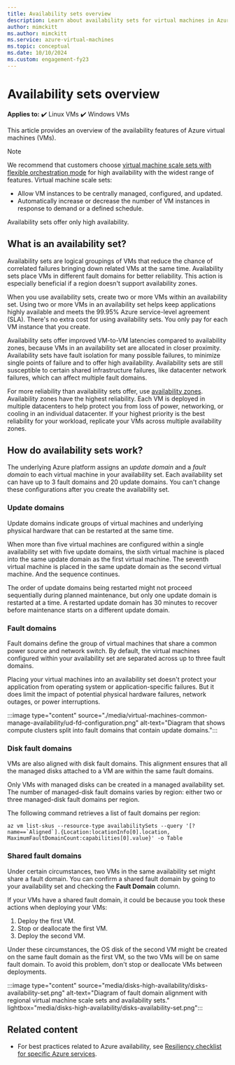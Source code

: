 ```yaml
---
title: Availability sets overview 
description: Learn about availability sets for virtual machines in Azure.
author: mimckitt
ms.author: mimckitt
ms.service: azure-virtual-machines
ms.topic: conceptual
ms.date: 10/10/2024
ms.custom: engagement-fy23
---
```


# Availability sets overview

**Applies to:** :heavy_check_mark: Linux VMs :heavy_check_mark: Windows VMs

This article provides an overview of the availability features of Azure virtual machines (VMs).

> [!NOTE]
> We recommend that customers choose [virtual machine scale sets with flexible orchestration mode](../virtual-machine-scale-sets/overview.md) for high availability with the widest range of features. Virtual machine scale sets:
>
> - Allow VM instances to be centrally managed, configured, and updated.
> - Automatically increase or decrease the number of VM instances in response to demand or a defined schedule.
>
> Availability sets offer only high availability.

## What is an availability set?

Availability sets are logical groupings of VMs that reduce the chance of correlated failures bringing down related VMs at the same time. Availability sets place VMs in different fault domains for better reliability. This action is especially beneficial if a region doesn't support availability zones.

When you use availability sets, create two or more VMs within an availability set. Using two or more VMs in an availability set helps keep applications highly available and meets the 99.95% Azure service-level agreement (SLA). There's no extra cost for using availability sets. You only pay for each VM instance that you create.

Availability sets offer improved VM-to-VM latencies compared to availability zones, because VMs in an availability set are allocated in closer proximity. Availability sets have fault isolation for many possible failures, to minimize single points of failure and to offer high availability. Availability sets are still susceptible to certain shared infrastructure failures, like datacenter network failures, which can affect multiple fault domains.

For more reliability than availability sets offer, use [availability zones](availability.md#availability-zones). Availability zones have the highest reliability. Each VM is deployed in multiple datacenters to help protect you from loss of power, networking, or cooling in an individual datacenter. If your highest priority is the best reliability for your workload, replicate your VMs across multiple availability zones.

## How do availability sets work?

The underlying Azure platform assigns an *update domain* and a *fault domain* to each virtual machine in your availability set. Each availability set can have up to 3 fault domains and 20 update domains. You can't change these configurations after you create the availability set.

### Update domains

Update domains indicate groups of virtual machines and underlying physical hardware that can be restarted at the same time.

When more than five virtual machines are configured within a single availability set with five update domains, the sixth virtual machine is placed into the same update domain as the first virtual machine. The seventh virtual machine is placed in the same update domain as the second virtual machine. And the sequence continues.

The order of update domains being restarted might not proceed sequentially during planned maintenance, but only one update domain is restarted at a time. A restarted update domain has 30 minutes to recover before maintenance starts on a different update domain.

### Fault domains

Fault domains define the group of virtual machines that share a common power source and network switch. By default, the virtual machines configured within your availability set are separated across up to three fault domains.

Placing your virtual machines into an availability set doesn't protect your application from operating system or application-specific failures. But it does limit the impact of potential physical hardware failures, network outages, or power interruptions.

:::image type="content" source="./media/virtual-machines-common-manage-availability/ud-fd-configuration.png" alt-text="Diagram that shows compute clusters split into fault domains that contain update domains.":::

### Disk fault domains

VMs are also aligned with disk fault domains. This alignment ensures that all the managed disks attached to a VM are within the same fault domains.

Only VMs with managed disks can be created in a managed availability set. The number of managed-disk fault domains varies by region: either two or three managed-disk fault domains per region.

The following command retrieves a list of fault domains per region:

```azurecli-interactive
az vm list-skus --resource-type availabilitySets --query '[?name==`Aligned`].{Location:locationInfo[0].location, MaximumFaultDomainCount:capabilities[0].value}' -o Table
```

### Shared fault domains

Under certain circumstances, two VMs in the same availability set might share a fault domain. You can confirm a shared fault domain by going to your availability set and checking the **Fault Domain** column.

If your VMs have a shared fault domain, it could be because you took these actions when deploying your VMs:

1. Deploy the first VM.
2. Stop or deallocate the first VM.
3. Deploy the second VM.

Under these circumstances, the OS disk of the second VM might be created on the same fault domain as the first VM, so the two VMs will be on same fault domain. To avoid this problem, don't stop or deallocate VMs between deployments.

:::image type="content" source="media/disks-high-availability/disks-availability-set.png" alt-text="Diagram of fault domain alignment with regional virtual machine scale sets and availability sets." lightbox="media/disks-high-availability/disks-availability-set.png":::

## Related content

- For best practices related to Azure availability, see [Resiliency checklist for specific Azure services](/azure/architecture/checklist/resiliency-per-service).
